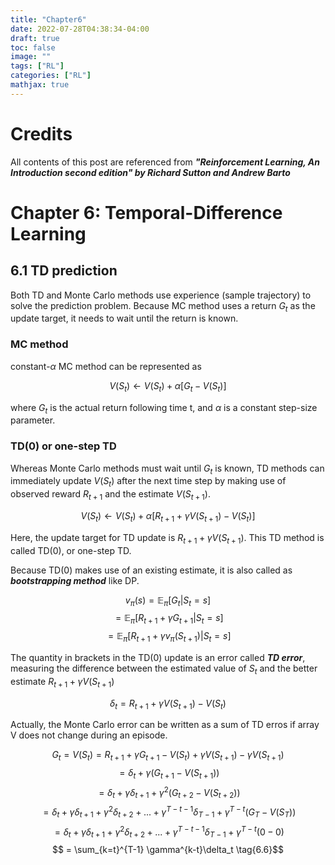 ```yaml
---
title: "Chapter6"
date: 2022-07-28T04:38:34-04:00
draft: true
toc: false
image: ""
tags: ["RL"]
categories: ["RL"]
mathjax: true
---
```


# Credits
All contents of this post are referenced from ***"Reinforcement Learning, An Introduction second edition" by Richard Sutton and Andrew Barto***

# Chapter 6: Temporal-Difference Learning

## 6.1 TD prediction

Both TD and Monte Carlo methods use experience (sample trajectory) to solve the prediction problem. Because MC method uses a return $G_t$ as the update target, it needs to wait until the return is known.

### MC method

constant-$\alpha$ MC method can be represented as

$$V(S_t) \leftarrow V(S_t) + \alpha[G_t - V(S_t)] \tag{6.1}$$

where $G_t$ is the actual return following time t, and $\alpha$ is a constant step-size parameter.


### TD(0) or one-step TD
Whereas Monte Carlo methods must wait until $G_t$ is known, TD methods can immediately update $V(S_t)$ after the next time step by making use of observed reward $R_{t+1}$ and the estimate $V(S_{t+1})$. 

$$V(S_t) \leftarrow V(S_t) + \alpha[R_{t+1} + \gamma V(S_{t+1}) - V(S_t)] \tag{6.2}$$

Here, the update target for TD update is $R_{t+1} + \gamma V(S_{t+1})$. This TD method is called TD(0), or one-step TD.

Because TD(0) makes use of an existing estimate, it is also called as ***bootstrapping method*** like DP.

$$v_{\pi}(s) = \mathbb E_{\pi}[G_t | S_t = s] \tag{6.3}$$
$$ = \mathbb E_{\pi}[R_{t+1} + \gamma G_{t+1} | S_t = s] \tag{from 3.9}$$
$$ = \mathbb E_{\pi}[R_{t+1} + \gamma v_{\pi}(S_{t+1}) | S_t = s] \tag{6.4}$$

The quantity in brackets in the TD(0) update is an error called ***TD error***, measuring the difference between the estimated value of $S_t$ and the better estimate $R_{t+1} + \gamma V(S_{t+1})$

$$\delta_t = R_{t+1} + \gamma V(S_{t+1}) - V(S_t) \tag{6.5}$$

Actually, the Monte Carlo error can be written as a sum of TD erros if array V does not change during an episode.

$$G_t = V(S_t) = R_{t+1} + \gamma G_{t+1} - V(S_t) + \gamma V(S_{t+1}) - \gamma V(S_{t+1}) \tag{from 3.9}$$
$$ = \delta_t + \gamma(G_{t+1} - V(S_{t+1}))$$
$$ = \delta_t + \gamma \delta_{t+1} + \gamma^2(G_{t+2} - V(S_{t+2}))$$ 
$$ = \delta_t + \gamma \delta_{t+1} + \gamma^2 \delta_{t+2} + ... + \gamma^{T-t-1} \delta_{T-1} + \gamma^{T-t}(G_T - V(S_{T}))$$
$$ = \delta_t + \gamma \delta_{t+1} + \gamma^2 \delta_{t+2} + ... + \gamma^{T-t-1} \delta_{T-1} + \gamma^{T-t}(0 - 0)$$
$$ = \sum_{k=t}^{T-1} \gamma^{k-t}\delta_t \tag{6.6}$$
